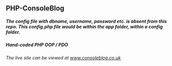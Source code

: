 ## PHP-ConsoleBlog

##### The config file with dbname, username, password etc. is absent from this repo. This config.php file would be within the app folder, within a config folder.

##### Hand-coded PHP OOP / PDO

###### The live site can be viewed at www.consoleblog.co.uk
